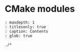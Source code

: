 # CMake modules

```{toctree}
: maxdepth: 1
: titlesonly: true
: caption: Contents
: glob: true

./*
```
